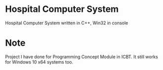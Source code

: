 # Hospital Computer System
Hospital Computer System written in C++, Win32 in console


# Note
Project I have done for Programming Concept Module in ICBT. It still works for Windows 10 x64 systems too. 
